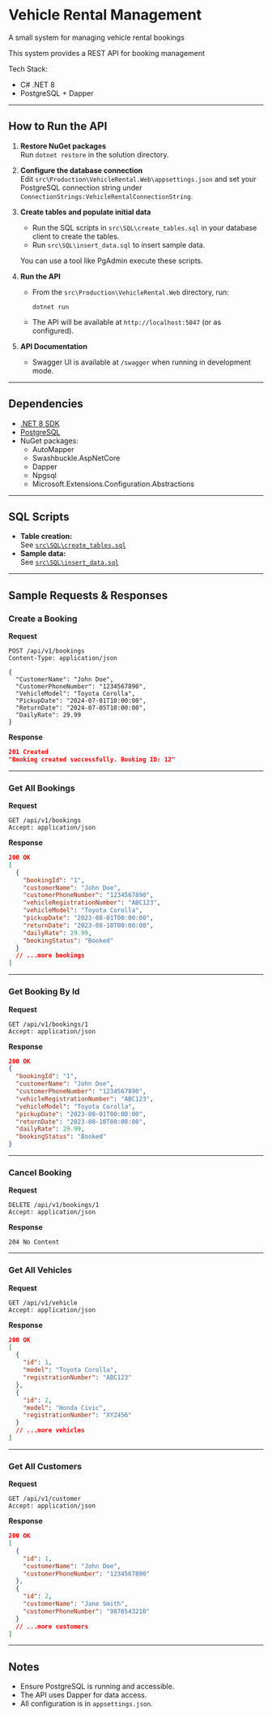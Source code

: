 # Vehicle Rental Management

A small system for managing vehicle rental bookings

This system provides a REST API for booking management

Tech Stack:

- C# .NET 8
- PostgreSQL + Dapper

---

## How to Run the API

1. **Restore NuGet packages**  
   Run `dotnet restore` in the solution directory.

2. **Configure the database connection**  
   Edit `src\Production\VehicleRental.Web\appsettings.json` and set your PostgreSQL connection string under `ConnectionStrings:VehicleRentalConnectionString`.

3. **Create tables and populate initial data**

   - Run the SQL scripts in `src\SQL\create_tables.sql` in your database client to create the tables.
   - Run `src\SQL\insert_data.sql` to insert sample data.

   You can use a tool like PgAdmin execute these scripts.

4. **Run the API**

   - From the `src\Production\VehicleRental.Web` directory, run:
     ```
     dotnet run
     ```
   - The API will be available at `http://localhost:5047` (or as configured).

5. **API Documentation**
   - Swagger UI is available at `/swagger` when running in development mode.

---

## Dependencies

- [.NET 8 SDK](https://dotnet.microsoft.com/download/dotnet/8.0)
- [PostgreSQL](https://www.postgresql.org/download/)
- NuGet packages:
  - AutoMapper
  - Swashbuckle.AspNetCore
  - Dapper
  - Npgsql
  - Microsoft.Extensions.Configuration.Abstractions

---

## SQL Scripts

- **Table creation:**  
  See [`src\SQL\create_tables.sql`](src\SQL\create_tables.sql)
- **Sample data:**  
  See [`src\SQL\insert_data.sql`](src\SQL\insert_data.sql)

---

## Sample Requests & Responses

### Create a Booking

**Request**

```http
POST /api/v1/bookings
Content-Type: application/json

{
  "CustomerName": "John Doe",
  "CustomerPhoneNumber": "1234567890",
  "VehicleModel": "Toyota Corolla",
  "PickupDate": "2024-07-01T10:00:00",
  "ReturnDate": "2024-07-05T10:00:00",
  "DailyRate": 29.99
}
```

**Response**

```json
201 Created
"Booking created successfully. Booking ID: 12"
```

---

### Get All Bookings

**Request**

```http
GET /api/v1/bookings
Accept: application/json
```

**Response**

```json
200 OK
[
  {
    "bookingId": "1",
    "customerName": "John Doe",
    "customerPhoneNumber": "1234567890",
    "vehicleRegistrationNumber": "ABC123",
    "vehicleModel": "Toyota Corolla",
    "pickupDate": "2023-08-01T00:00:00",
    "returnDate": "2023-08-10T00:00:00",
    "dailyRate": 29.99,
    "bookingStatus": "Booked"
  }
  // ...more bookings
]
```

---

### Get Booking By Id

**Request**

```http
GET /api/v1/bookings/1
Accept: application/json
```

**Response**

```json
200 OK
{
  "bookingId": "1",
  "customerName": "John Doe",
  "customerPhoneNumber": "1234567890",
  "vehicleRegistrationNumber": "ABC123",
  "vehicleModel": "Toyota Corolla",
  "pickupDate": "2023-08-01T00:00:00",
  "returnDate": "2023-08-10T00:00:00",
  "dailyRate": 29.99,
  "bookingStatus": "Booked"
}
```

---

### Cancel Booking

**Request**

```http
DELETE /api/v1/bookings/1
Accept: application/json
```

**Response**

```http
204 No Content
```

---

### Get All Vehicles

**Request**

```http
GET /api/v1/vehicle
Accept: application/json
```

**Response**

```json
200 OK
[
  {
    "id": 1,
    "model": "Toyota Corolla",
    "registrationNumber": "ABC123"
  },
  {
    "id": 2,
    "model": "Honda Civic",
    "registrationNumber": "XYZ456"
  }
  // ...more vehicles
]
```

---

### Get All Customers

**Request**

```http
GET /api/v1/customer
Accept: application/json
```

**Response**

```json
200 OK
[
  {
    "id": 1,
    "customerName": "John Doe",
    "customerPhoneNumber": "1234567890"
  },
  {
    "id": 2,
    "customerName": "Jane Smith",
    "customerPhoneNumber": "9876543210"
  }
  // ...more customers
]
```

---

## Notes

- Ensure PostgreSQL is running and accessible.
- The API uses Dapper for data access.
- All configuration is in `appsettings.json`.
